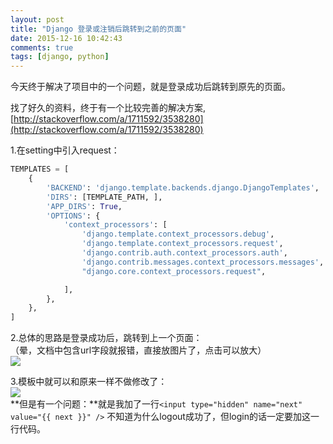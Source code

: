 ```yaml
---
layout: post
title: "Django 登录或注销后跳转到之前的页面"
date: 2015-12-16 10:42:43
comments: true
tags: [django, python]
---
```


今天终于解决了项目中的一个问题，就是登录成功后跳转到原先的页面。       

<!--more-->
   

找了好久的资料，终于有一个比较完善的解决方案,   
[http://stackoverflow.com/a/1711592/3538280](http://stackoverflow.com/a/1711592/3538280)
   
1.在setting中引入request：   
``` python
TEMPLATES = [
    {
        'BACKEND': 'django.template.backends.django.DjangoTemplates',
        'DIRS': [TEMPLATE_PATH, ],
        'APP_DIRS': True,
        'OPTIONS': {
            'context_processors': [
                'django.template.context_processors.debug',
                'django.template.context_processors.request',
                'django.contrib.auth.context_processors.auth',
                'django.contrib.messages.context_processors.messages',
                "django.core.context_processors.request",

            ],
        },
    },
]
```

2.总体的思路是登录成功后，跳转到上一个页面：   
（晕，文档中包含url字段就报错，直接放图片了，点击可以放大）   
<img src="/images/blog/151216_django_next/code_next.jpg">

3.模板中就可以和原来一样不做修改了：    
<img src="/images/blog/151216_django_next/form.jpg">   
**但是有一个问题：**就是我加了一行`<input type="hidden" name="next" value="{{ next }}" />`
不知道为什么logout成功了，但login的话一定要加这一行代码。   
